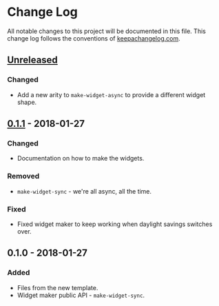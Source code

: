 # Change Log
All notable changes to this project will be documented in this file. This change log follows the conventions of [keepachangelog.com](http://keepachangelog.com/).

## [Unreleased]
### Changed
- Add a new arity to `make-widget-async` to provide a different widget shape.

## [0.1.1] - 2018-01-27
### Changed
- Documentation on how to make the widgets.

### Removed
- `make-widget-sync` - we're all async, all the time.

### Fixed
- Fixed widget maker to keep working when daylight savings switches over.

## 0.1.0 - 2018-01-27
### Added
- Files from the new template.
- Widget maker public API - `make-widget-sync`.

[Unreleased]: https://github.com/your-name/hw1/compare/0.1.1...HEAD
[0.1.1]: https://github.com/your-name/hw1/compare/0.1.0...0.1.1
